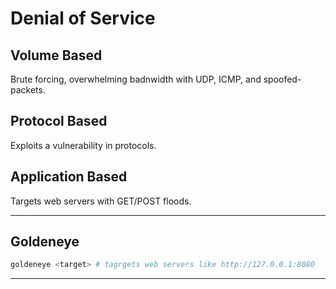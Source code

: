 # Denial of Service

## Volume Based

Brute forcing, overwhelming badnwidth with UDP, ICMP, and spoofed-packets.

## Protocol Based

Exploits a vulnerability in protocols.

## Application Based

Targets web servers with GET/POST floods.

---
## Goldeneye

```bash
goldeneye <target> # tagrgets web servers like http://127.0.0.1:8080
```

---

